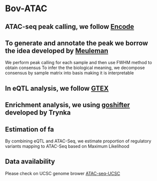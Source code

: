 # Bov-ATAC
## ATAC-seq peak calling, we follow [Encode](https://www.encodeproject.org/data-standards/atac-seq/atac-encode4/)  
## To generate and annotate the peak we borrow the idea developed by [Meuleman](https://github.com/Altius/)  
  We perform peak calling for each sample and then use FWHM method to obtain consensus
  To infer the the biological meaning, we decompose consensus by sample matrix into basis making it is interpretable
## In eQTL analysis, we follow [GTEX](https://gtexportal.org/home/methods)  
## Enrichment analysis, we using [goshifter](https://github.com/immunogenomics/goshifter) developed by Trynka 
## Estimation of fa
By combining eQTL and ATAC-Seq, we estimate proportion of regulatory variants mapping to ATAC-Seq based on Maximum Likelihood  
## Data availability  
Please check on UCSC genome brower [ATAC-seq-UCSC](http://genome.ucsc.edu/s/can_sichuan/bosTau9_atac)  
